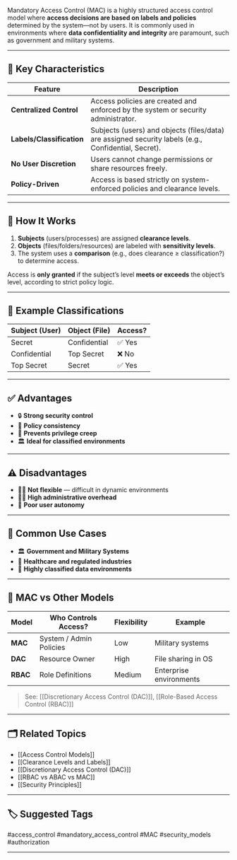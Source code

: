 Mandatory Access Control (MAC) is a highly structured access control model where **access decisions are based on labels and policies** determined by the system—not by users. It is commonly used in environments where **data confidentiality and integrity** are paramount, such as government and military systems.

---

## 🧠 Key Characteristics

| Feature                    | Description |
|----------------------------|-------------|
| **Centralized Control**    | Access policies are created and enforced by the system or security administrator. |
| **Labels/Classification**  | Subjects (users) and objects (files/data) are assigned security labels (e.g., Confidential, Secret). |
| **No User Discretion**     | Users cannot change permissions or share resources freely. |
| **Policy-Driven**          | Access is based strictly on system-enforced policies and clearance levels. |

---

## 🧱 How It Works

1. **Subjects** (users/processes) are assigned **clearance levels**.
2. **Objects** (files/folders/resources) are labeled with **sensitivity levels**.
3. The system uses a **comparison** (e.g., does clearance ≥ classification?) to determine access.

Access is **only granted** if the subject’s level **meets or exceeds** the object’s level, according to strict policy logic.

---

## 🔐 Example Classifications

| Subject (User) | Object (File) | Access? |
|----------------|----------------|---------|
| Secret          | Confidential     | ✅ Yes   |
| Confidential    | Top Secret       | ❌ No    |
| Top Secret      | Secret           | ✅ Yes   |

---

## ✅ Advantages

- 🔒 **Strong security control**
- 📜 **Policy consistency**
- 🧩 **Prevents privilege creep**
- 🏛 **Ideal for classified environments**

---

## ⚠️ Disadvantages

- 🧑‍💼 **Not flexible** — difficult in dynamic environments
- 🧑‍💻 **High administrative overhead**
- 🚫 **Poor user autonomy**

---

## 📘 Common Use Cases

- 🏛 **Government and Military Systems**
- 🏥 **Healthcare and regulated industries**
- 📂 **Highly classified data environments**

---

## 🔄 MAC vs Other Models

| Model        | Who Controls Access?   | Flexibility   | Example |
|--------------|------------------------|---------------|---------|
| **MAC**      | System / Admin Policies| Low           | Military systems |
| **DAC**      | Resource Owner         | High          | File sharing in OS |
| **RBAC**     | Role Definitions       | Medium        | Enterprise environments |

> See: [[Discretionary Access Control (DAC)]], [[Role-Based Access Control (RBAC)]]

---

## 🗂 Related Topics

- [[Access Control Models]]
- [[Clearance Levels and Labels]]
- [[Discretionary Access Control (DAC)]]
- [[RBAC vs ABAC vs MAC]]
- [[Security Principles]]

---

## 🏷 Suggested Tags

#access_control #mandatory_access_control #MAC #security_models #authorization

---
